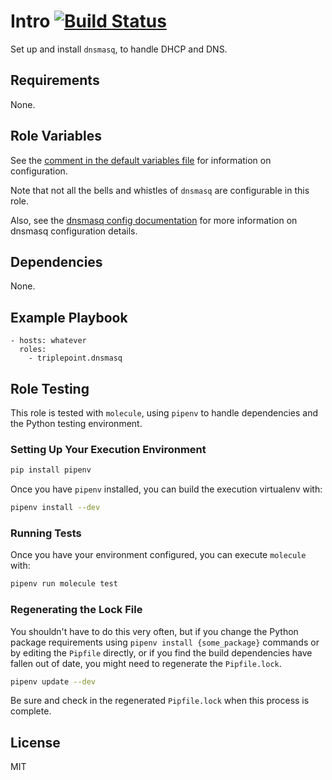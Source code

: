 # Intro [![Build Status](https://travis-ci.org/triplepoint/ansible-dnsmasq.svg?branch=master)](https://travis-ci.org/triplepoint/ansible-dnsmasq)
Set up and install `dnsmasq`, to handle DHCP and DNS.

## Requirements
None.

## Role Variables
See the [comment in the default variables file](defaults/main.yml) for information on configuration.

Note that not all the bells and whistles of `dnsmasq` are configurable in this role.

Also, see the [dnsmasq config documentation](http://thekelleys.org.uk/gitweb/?p=dnsmasq.git;a=blob_plain;f=dnsmasq.conf.example;hb=HEAD) for more information on dnsmasq configuration details.

## Dependencies
None.

## Example Playbook
    - hosts: whatever
      roles:
        - triplepoint.dnsmasq

## Role Testing
This role is tested with `molecule`, using `pipenv` to handle dependencies and the Python testing environment.

### Setting Up Your Execution Environment
``` sh
pip install pipenv
```

Once you have `pipenv` installed, you can build the execution virtualenv with:
``` sh
pipenv install --dev
```

### Running Tests
Once you have your environment configured, you can execute `molecule` with:
``` sh
pipenv run molecule test
```

### Regenerating the Lock File
You shouldn't have to do this very often, but if you change the Python package requirements using `pipenv install {some_package}` commands or by editing the `Pipfile` directly, or if you find the build dependencies have fallen out of date, you might need to regenerate the `Pipfile.lock`.
``` sh
pipenv update --dev
```
Be sure and check in the regenerated `Pipfile.lock` when this process is complete.

## License
MIT
